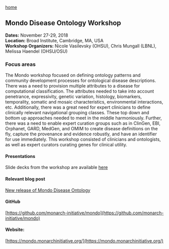 [home](https://monarch-initiative.github.io/phenomics/)

## Mondo Disease Ontology Workshop

**Dates:** November 27-29, 2018  
**Location:** Broad Institute, Cambridge, MA, USA  
**Workshop Organizers:** Nicole Vasilevsky (OHSU), Chris Mungall (LBNL), Melissa Haendel (OHSU/OSU)   

### Focus areas
The Mondo workshop focused on defining ontology patterns and community development processes for ontological disease descriptions. There was a need to provision multiple attributes to a disease for computational classification. The attributes needed to take into account penetrance, expressivity, genetic variation, histology, biomarkers, temporality, somatic and mosaic characteristics, environmental interactions, etc. Additionally, there was a great need for expert clinicians to define clinically relevant navigational grouping classes. These top down and bottom up approaches needed to meet in the middle harmoniously. Further, there was a need to enable expert curation groups such as in ClinGen, EBI, Orphanet, GARD, MedGen, and OMIM to create disease definitions on the fly, capture the provenance and evidence robustly, and have an identifier for use immediately. This workshop consisted of clinicians and ontologists, as well as expert curators curating genes for clinical utility. 
 
#### Presentations
Slide decks from the workshop are available [here](https://drive.google.com/drive/folders/1OV_3RCHk1GyDe2T1kobAF4aP7YD5ccfO)

#### Relevant blog post
[New release of Mondo Disease Ontology](https://medium.com/@MonarchInit/new-release-of-mondo-disease-ontology-9a48521353e3)

#### GitHub
 [https://github.com/monarch-initiative/mondo](https://github.com/monarch-initiative/mondo)

#### Website:
[https://mondo.monarchinitiative.org/](https://mondo.monarchinitiative.org/)
